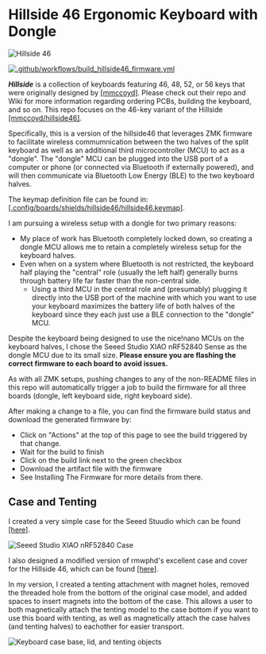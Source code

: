 # Hillside 46 Ergonomic Keyboard with Dongle

![Hillside 46](https://github.com/m-reiner/hillside46_zmk_with_dongle/blob/main/images/hillside46_keyboard_halves_with_dongle.jpeg)

[![.github/workflows/build_hillside46_firmware.yml](https://github.com/m-reiner/hillside46_zmk_with_dongle/actions/workflows/build_hillside46_firmware.yml/badge.svg)](https://github.com/m-reiner/hillside46_zmk_with_dongle/actions/workflows/build_hillside46_firmware.yml)

_**Hillside**_ is a collection of keyboards featuring 46, 48, 52, or 56 keys that were originally designed by [[mmccoyd]](https://github.com/mmccoyd/hillside).  Please check out their repo and Wiki for more information regarding ordering PCBs, building the keyboard, and so on.  This repo focuses on the 46-key variant of the Hillside [[mmccoyd/hillside46]](https://github.com/mmccoyd/hillside/tree/main/hillside46).  

Specifically, this is a version of the hillside46 that leverages ZMK firmware to facilitate wireless commumnication between the two halves of the split keyboard as well as an additional third microcontroller (MCU) to act as a "dongle".  The "dongle" MCU can be plugged into the USB port of a computer or phone (or connected via Bluetooth if externally powered), and will then communicate via Bluetooth Low Energy (BLE) to the two keyboard halves.  

The keymap definition file can be found in: [[.config/boards/shields/hillside46/hillside46.keymap]](config/boards/shields/hillside46/hillside46.keymap).

I am pursuing a wireless setup with a dongle for two primary reasons:
- My place of work has Bluetooth completely locked down, so creating a dongle MCU allows me to retain a completely wireless setup for the keyboard halves.
- Even when on a system where Bluetooth is not restricted, the keyboard half playing the "central" role (usually the left half) generally burns through battery life far faster than the non-central side.
    - Using a third MCU in the central role and (presumably) plugging it directly into the USB port of the machine with which you want to use your keyboard maximizes the battery life of both halves of the keyboard since they each just use a BLE connection to the "dongle" MCU.

Despite the keyboard being designed to use the nice!nano MCUs on the keyboard halves, I chose the Seeed Studio XIAO nRF52840 Sense as the dongle MCU due to its small size.  **Please ensure you are flashing the correct firmware to each board to avoid issues.**

As with all ZMK setups, pushing changes to any of the non-README files in this repo will automatically trigger a job to build the firmware for all three boards (dongle, left keyboard side, right keyboard side).

After making a change to a file, you can find the firmware build status and download the generated firmware by:

- Click on "Actions" at the top of this page to see the build triggered by that change.
- Wait for the build to finish
- Click on the build link next to the green checkbox
- Download the artifact file with the firmware
- See Installing The Firmware for more details from there.

## Case and Tenting

I created a very simple case for the Seeed Stuudio which can be found [[here]](https://www.printables.com/model/992291-seeed-studio-xiao-nrf52840-case-with-lid).

![Seeed Studio XIAO nRF52840 Case](https://raw.githubusercontent.com/m-reiner/hillside46_zmk_with_dongle/main/images/seeed_studio_xiao_nrf52840_case.jpeg)

I also designed a modified version of rmwphd's excellent case and cover for the Hillside 46, which can be found [[here]](https://www.printables.com/model/958628-hillside-46-case-with-magnetically-mounted-tenting).  

In my version, I created a tenting attachment with magnet holes, removed the threaded hole from the bottom of the original case model, and added spaces to insert magnets into the bottom of the case.  This allows a user to both magnetically attach the tenting model to the case bottom if you want to use this board with tenting, as well as magnetically attach the case halves (and tenting halves) to eachother for easier transport.

![Keyboard case base, lid, and tenting objects](https://raw.githubusercontent.com/m-reiner/hillside46_zmk_with_dongle/main/images/keyboard_case_components.jpeg)
